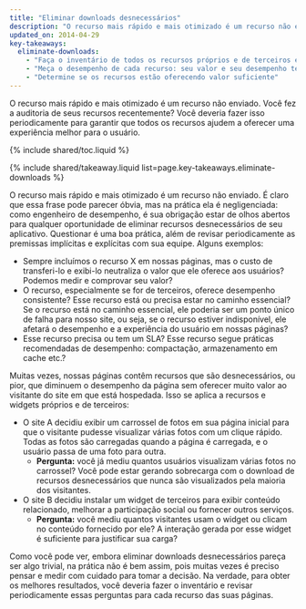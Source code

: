 ```yaml
---
title: "Eliminar downloads desnecessários"
description: "O recurso mais rápido e mais otimizado é um recurso não enviado. Você fez a auditoria de seus recursos recentemente? Você deveria fazer isso periodicamente para garantir que todos os recursos ajudem a oferecer uma experiência melhor para o usuário."
updated_on: 2014-04-29
key-takeaways:
  eliminate-downloads:
    - "Faça o inventário de todos os recursos próprios e de terceiros em suas páginas"
    - "Meça o desempenho de cada recurso: seu valor e seu desempenho técnico"
    - "Determine se os recursos estão oferecendo valor suficiente"
---
```


<p class="intro">
  O recurso mais rápido e mais otimizado é um recurso não enviado. Você fez a auditoria de seus recursos recentemente? Você deveria fazer isso periodicamente para garantir que todos os recursos ajudem a oferecer uma experiência melhor para o usuário.
</p>

{% include shared/toc.liquid %}

{% include shared/takeaway.liquid list=page.key-takeaways.eliminate-downloads %}

O recurso mais rápido e mais otimizado é um recurso não enviado. É claro que essa frase pode parecer óbvia, mas na prática ela é negligenciada: como engenheiro de desempenho, é sua obrigação estar de olhos abertos para qualquer oportunidade de eliminar recursos desnecessários de seu aplicativo. Questionar é uma boa prática, além de revisar periodicamente as premissas implícitas e explícitas com sua equipe. Alguns exemplos:

* Sempre incluímos o recurso X em nossas páginas, mas o custo de transferi-lo e exibi-lo neutraliza o valor que ele oferece aos usuários? Podemos medir e comprovar seu valor?
* O recurso, especialmente se for de terceiros, oferece desempenho consistente? Esse recurso está ou precisa estar no caminho essencial? Se o recurso está no caminho essencial, ele poderia ser um ponto único de falha para nosso site, ou seja, se o recurso estiver indisponível, ele afetará o desempenho e a experiência do usuário em nossas páginas?
* Esse recurso precisa ou tem um SLA? Esse recurso segue práticas recomendadas de desempenho: compactação, armazenamento em cache etc.?

Muitas vezes, nossas páginas contêm recursos que são desnecessários, ou pior, que diminuem o desempenho da página sem oferecer muito valor ao visitante do site em que está hospedada. Isso se aplica a recursos e widgets próprios e de terceiros:

* O site A decidiu exibir um carrossel de fotos em sua página inicial para que o visitante pudesse visualizar várias fotos com um clique rápido. Todas as fotos são carregadas quando a página é carregada, e o usuário passa de uma foto para outra.
    * **Pergunta:** você já mediu quantos usuários visualizam várias fotos no carrossel? Você pode estar gerando sobrecarga com o download de recursos desnecessários que nunca são visualizados pela maioria dos visitantes.
* O site B decidiu instalar um widget de terceiros para exibir conteúdo relacionado, melhorar a participação social ou fornecer outros serviços.
    * **Pergunta:** você mediu quantos visitantes usam o widget ou clicam no conteúdo fornecido por ele? A interação gerada por esse widget é suficiente para justificar sua carga?

Como você pode ver, embora eliminar downloads desnecessários pareça ser algo trivial, na prática não é bem assim, pois muitas vezes é preciso pensar e medir com cuidado para tomar a decisão. Na verdade, para obter os melhores resultados, você deveria fazer o inventário e revisar periodicamente essas perguntas para cada recurso das suas páginas.



